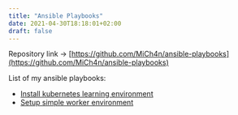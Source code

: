 ```yaml
---
title: "Ansible Playbooks"
date: 2021-04-30T18:18:01+02:00
draft: false
---
```

Repository link -> [https://github.com/MiCh4n/ansible-playbooks](https://github.com/MiCh4n/ansible-playbooks)

List of my ansible playbooks:
- [Install kubernetes learning environment](https://github.com/MiCh4n/ansible-playbooks/blob/main/k8s1.yml)
- [Setup simple worker environment](https://github.com/MiCh4n/ansible-playbooks/blob/main/worker.yml)